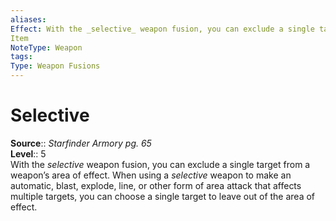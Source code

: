 ```yaml
---
aliases: 
Effect: With the _selective_ weapon fusion, you can exclude a single target from a weapon’s area of effect. When using a _selective_ weapon to make an automatic, blast, explode, line, or other form of area attack that affects multiple targets, you can choose a single target to leave out of the area of effect.
Item
NoteType: Weapon
tags: 
Type: Weapon Fusions
---
```


# Selective

**Source**:: _Starfinder Armory pg. 65_  
**Level**:: 5  
With the _selective_ weapon fusion, you can exclude a single target from a weapon’s area of effect. When using a _selective_ weapon to make an automatic, blast, explode, line, or other form of area attack that affects multiple targets, you can choose a single target to leave out of the area of effect.
